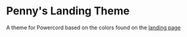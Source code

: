 # Penny's Landing Theme
A theme for Powercord based on the colors found on the [landing page](https://discord.com/)
